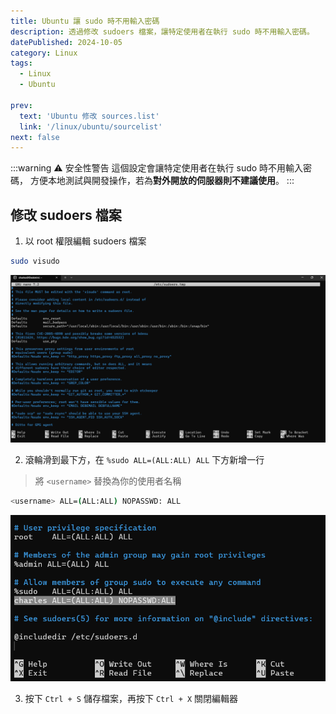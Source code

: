 ```yaml
---
title: Ubuntu 讓 sudo 時不用輸入密碼
description: 透過修改 sudoers 檔案，讓特定使用者在執行 sudo 時不用輸入密碼。
datePublished: 2024-10-05
category: Linux
tags:
  - Linux
  - Ubuntu

prev:
  text: 'Ubuntu 修改 sources.list'
  link: '/linux/ubuntu/sourcelist'
next: false
---
```


:::warning ⚠️ 安全性警告
這個設定會讓特定使用者在執行 sudo 時不用輸入密碼，
方便本地測試與開發操作，若為**對外開放的伺服器則不建議使用**。
:::

## 修改 sudoers 檔案

1. 以 root 權限編輯 sudoers 檔案

```bash
sudo visudo
```

![alt text](image.png)

2. 滾輪滑到最下方，在 `%sudo ALL=(ALL:ALL) ALL` 下方新增一行

> 將 `<username>` 替換為你的使用者名稱

```bash
<username> ALL=(ALL:ALL) NOPASSWD: ALL
```

![alt text](image-1.png)

3. 按下 `Ctrl + S` 儲存檔案，再按下 `Ctrl + X` 關閉編輯器

